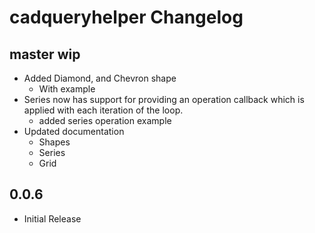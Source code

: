 # cadqueryhelper Changelog

## master wip
* Added Diamond, and Chevron shape
  * With example
* Series now has support for providing an operation callback which is applied with each iteration of the loop.
  * added series operation example
* Updated documentation
  * Shapes
  * Series
  * Grid

## 0.0.6
* Initial Release
